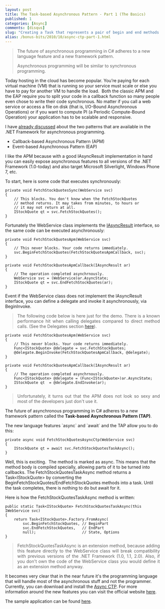 ```yaml
---
layout: post
title: The Task-based Asynchronous Pattern - Part 1 (The Basics)
published: 1
categories: [Async]
comments: [disqus]
slug: "Creating a Task that represents a pair of begin and end methods that conform to the Asynchronous Programming Model pattern."
alias: /bonus-bits/2010/10/async-ctp-part-1.html
---
```

<blockquote>
<p>The future of asynchronous programming in C# adheres to&#0160;a new language feature and a new framework pattern.&#0160;</p>
<p>Asynchronous&#0160;programming will be similar to synchronous programming.</p>
</blockquote>
<p>Today hosting in the cloud has become popular. You’re paying for each virtual machine (VM) that is running so your service must scale or else you have to pay for another VM to handle the load.&#0160;&#0160;Both the classic APM and the EAP require you to split your code in a callback function so many people even chose to write their code synchronous.&#0160;No matter if you call a web service or access a file on disk (that is,&#0160;I/O-Bound Asynchronous Operations) or if you want to compute PI (a Periodic Compute-Bound Operation) your&#0160;application has to be scalable and responsive.&#0160;&#0160; &#0160;</p>
<p>I have&#0160;<a href="http://nikosbaxevanis.com/categories/Windows_Phone/" target="_blank" title="Exposing asynchronous features to client code.">already&#0160;discussed</a>&#0160;about the two patterns that are available in the .NET Framework for&#0160;asynchronous&#0160;programming.</p>
<ul>
<li>Callback-based&#0160;Asynchronous Pattern&#0160;(APM)</li>
<li>Event-based&#0160;Asynchronous Pattern (EAP) &#0160; &#0160;</li>
</ul>
<p>I like the APM because with a good IAsyncResult implementation in hand you can easily expose&#0160;asynchronous&#0160;features to all versions of the .NET Framework (1.0-today) and also target Microsoft&#0160;Silverlight, Windows Phone 7, etc.&#0160;</p>
<p>To start, here is some code that executes&#0160;synchronously:</p>

```
private void FetchStockQuotesSync(WebService svc)
{
    // This blocks. You don't know when the FetchStockQuotes
    // method returns. It may takes from minutes, to hours or
    // it may not return at all.
    IStockQuote qt = svc.FetchStockQuotes();
}
```
      
<p>Fortunately the WebService class implements the <a href="http://msdn.microsoft.com/en-us/library/system.iasyncresult.aspx" target="_blank" title="Represents the status of an asynchronous operation.">IAsyncResult</a> interface, so the same code can be executed asynchronously:</p>

```
private void FetchStockQuotesApm(WebService svc)
{
    // This never blocks. Your code returns immediately.
    svc.BeginFetchStockQuotes(FetchStockQuotesApmCallback, svc);
}
 
private void FetchStockQuotesApmCallback(IAsyncResult ar)
{
    // The operation completed asynchrnously.
    WebService svc = (WebService)ar.AsyncState;
    IStockQuote qt = svc.EndFetchStockQuotes(ar);
}
```

<p>Event if the WebService class does not implement the IAsyncResult interface, you can define a delegate and invoke it&#0160;asynchronously,&#0160;via BeginInvoke.</p>
<blockquote>
<p style="text-align: justify;">The following code below is here just for the demo.&#0160;There is a known performance hit when calling delegates compared to direct method calls. (See the Delegates section <a href="http://msdn.microsoft.com/en-us/library/ms973852.aspx" target="_blank" title="Writing Faster Managed Code: Know What Things Cost by Jan Gray.">here</a>).</p>
</blockquote>

```
private void FetchStockQuotesApm(WebService svc)
{
    // This never blocks. Your code returns immediately.
    Func<IStockQuote> @delegate = svc.FetchStockQuotes;
    @delegate.BeginInvoke(FetchStockQuotesApmCallback, @delegate);
}
 
private void FetchStockQuotesApmCallback(IAsyncResult ar)
{
    // The operation completed asynchrnously.
    Func<IStockQuote> @delegate = (Func<IStockQuote>)ar.AsyncState;
    IStockQuote qt  = @delegate.EndInvoke(ar);
}
```
      
<blockquote>
<p style="text-align: justify;">Unfortunately,&#0160;it turns out that the APM does not look so sexy and most of the developers just don&#39;t use it.&#0160;</p>
</blockquote>
<p>The future of asynchronous programming in C# adheres to a new framework pattern called the <strong>Task-based Asynchronous Pattern (TAP)</strong>.
</p>
The new language features `async` and `await` and the TAP allow you to do this:

```
private async void FetchStockQuotesAsyncCtp(WebService svc)
{
    IStockQuote qt = await svc.FetchStockQuotesTaskAsync();
}
```
      
<p>Well, this is exciting. &#0160;The method is marked as async. This means that the method body is compiled specially, allowing parts of&#0160;it to be turned into callbacks.&#0160;The FetchStockQuotesTaskAsync method returns a Task&lt;IStockQuote&gt; by converting the BeginFetchStockQuotes/EndFetchStockQuotes methods into a task. Until the task completes, there is nothing to do but await for it.</p>
<p>Here is how the&#0160;FetchStockQuotesTaskAsync method is written:</p>

```
public static Task<IStockQuote> FetchStockQuotesTaskAsync(this IWebService svc)
{
    return Task<IStockQuote>.Factory.FromAsync(
        svc.BeginFetchStockQuotes, // BeginPart
        svc.EndFetchStockQuotes,   // EndPart
        null);                     // State, Options
}
```

<blockquote>
<p style="text-align: justify;">FetchStockQuotesTaskAsync&#0160;is an extension method, because adding this feature directly to the WebService class will break compatibility with previous versions of the .NET Framework (1.0, 1.1, 2.0). Also, if you don&#39;t own the code of the WebService class you would define it as an extension method anyway.</p>
</blockquote>
<p>It becomes very clear that in the near future it&#39;s the programming language that will handle most of the asynchronous stuff and not the programmer. Currently, you can download and install the <a href="http://go.microsoft.com/fwlink/?LinkId=203690" target="_blank" title="Download a CTP with new syntax and APIs for asynchronous development.">Async CTP</a>. For more information around the new features you can visit the official website&#0160;<a href="http://msdn.microsoft.com/en-us/vstudio/async.aspx" target="_blank" title="Asynchronous Programming for C# and Visual Basic">here</a>.</p>

<p>The sample application can be found <a href="https://github.com/moodmosaic/BonusBits.CodeSamples" target="_blank" title="BonusBits Blog source-code.">here</a>.</p>

